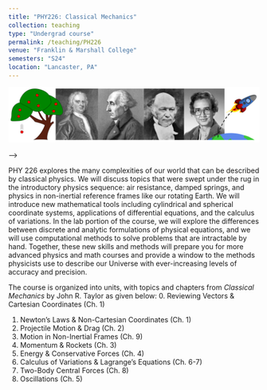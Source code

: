 ```yaml
---
title: "PHY226: Classical Mechanics"
collection: teaching
type: "Undergrad course"
permalink: /teaching/PH226
venue: "Franklin & Marshall College"
semesters: "S24"
location: "Lancaster, PA"
---
```


<!--
<!-- <div style="line-height: 1.5em; font-size: 0.8em; font-style: italic;">-->
[<img src="../images/phy226-header.png" alt='Newton, Lagrange, Hamilton, and Johnson'>](https://xkcd.com/2240/)
<!-- <br>Marlyn Wescoff and Jean Jennings Wescoff programming the ENIAC computer. Image copyright Corbis / Getty Images.</div> -->
-->


PHY 226 explores the many complexities of our world that can be described by classical physics. We will discuss topics that were swept under the rug in the introductory physics sequence: air resistance, damped springs, and physics in non-inertial reference frames like our rotating Earth. We will introduce new mathematical tools including cylindrical and spherical coordinate systems, applications of differential equations, and the calculus of variations. In the lab portion of the course, we will explore the differences between discrete and analytic formulations of physical equations, and we will use computational methods to solve problems that are intractable by hand. Together, these new skills and methods will prepare you for more advanced physics and math courses and provide a window to the methods physicists use to describe our Universe with ever-increasing levels of accuracy and precision. 

The course is organized into units, with topics and chapters from *Classical Mechanics* by John R. Taylor as given below: 
0.	Reviewing Vectors & Cartesian Coordinates (Ch. 1)
1.	Newton’s Laws & Non-Cartesian Coordinates (Ch. 1)
2.	Projectile Motion & Drag (Ch. 2)
3.	Motion in Non-Inertial Frames (Ch. 9)
4.	Momentum & Rockets (Ch. 3)
5.	Energy & Conservative Forces (Ch. 4)
6.	Calculus of Variations & Lagrange’s Equations (Ch. 6-7)
7.	Two-Body Central Forces (Ch. 8)
8.	Oscillations (Ch. 5)


